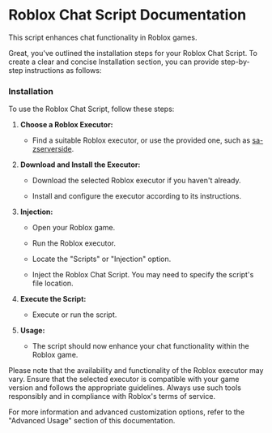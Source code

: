 # Roblox Chat Script Documentation

This script enhances chat functionality in Roblox games.

Great, you've outlined the installation steps for your Roblox Chat Script. To create a clear and concise Installation section, you can provide step-by-step instructions as follows:

### Installation

To use the Roblox Chat Script, follow these steps:

1. **Choose a Roblox Executor:**

   - Find a suitable Roblox executor, or use the provided one, such as [sa-zserverside](https://github.com/Blood-Gang-Inc/sa-zserverside).

2. **Download and Install the Executor:**

   - Download the selected Roblox executor if you haven't already.

   - Install and configure the executor according to its instructions.

3. **Injection:**

   - Open your Roblox game.

   - Run the Roblox executor.

   - Locate the "Scripts" or "Injection" option.

   - Inject the Roblox Chat Script. You may need to specify the script's file location.

4. **Execute the Script:**

   - Execute or run the script.

5. **Usage:**

   - The script should now enhance your chat functionality within the Roblox game.

Please note that the availability and functionality of the Roblox executor may vary. Ensure that the selected executor is compatible with your game version and follows the appropriate guidelines. Always use such tools responsibly and in compliance with Roblox's terms of service.

For more information and advanced customization options, refer to the "Advanced Usage" section of this documentation.
